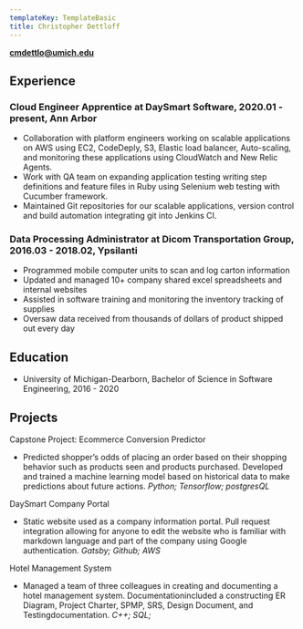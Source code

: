 ```yaml
---
templateKey: TemplateBasic
title: Christopher Dettloff
---
```


**cmdettlo@umich.edu**

## Experience

### Cloud Engineer Apprentice at DaySmart Software, 2020.01 - present, Ann Arbor

- Collaboration with platform engineers working on scalable applications on AWS using EC2, CodeDeply, S3, Elastic load balancer, Auto-scaling, and monitoring these applications using CloudWatch and New Relic Agents.
- Work with QA team on expanding application testing writing step definitions and feature files in Ruby using Selenium web testing with Cucumber framework.
- Maintained Git repositories for our scalable applications, version control and build automation integrating git into Jenkins CI.

### Data Processing Administrator at Dicom Transportation Group, 2016.03 - 2018.02, Ypsilanti

- Programmed mobile computer units to scan and log carton information
- Updated and managed 10+ company shared excel spreadsheets and internal websites
- Assisted in software training and monitoring the inventory tracking of supplies
- Oversaw data received from thousands of dollars of product shipped out every day

## Education

- University of Michigan-Dearborn, Bachelor of Science in Software Engineering, 2016 - 2020

## Projects

Capstone Project: Ecommerce Conversion Predictor

- Predicted shopper’s odds of placing an order based on their shopping behavior such as products seen and products purchased. Developed and trained a machine learning model based on historical data to make predictions about future actions. _Python; Tensorflow; postgresQL_

DaySmart Company Portal

- Static website used as a company information portal. Pull request integration allowing for anyone to edit the website who is familiar with markdown language and part of the company using Google authentication. _Gatsby; Github; AWS_

Hotel Management System

- Managed a team of three colleagues in creating and documenting a hotel management system. Documentationincluded a constructing ER Diagram, Project Charter, SPMP, SRS, Design Document, and Testingdocumentation. _C++; SQL;_

